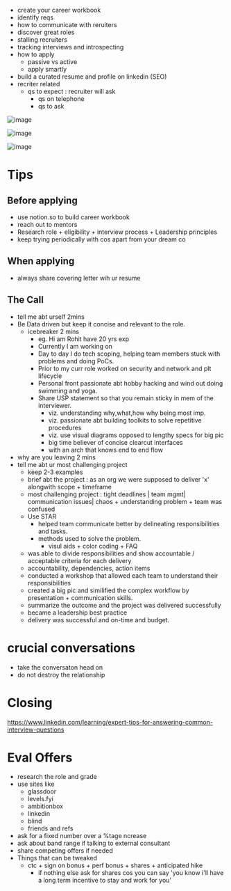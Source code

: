 - create your career workbook
- identify reqs
- how to communicate with reruiters
- discover great roles
- stalling recruiters
- tracking interviews and introspecting
- how to apply
	- passive vs active
	- apply smartly
- build a curated resume and profile on linkedin (SEO)
- recriter related
  - qs to expect : recruiter will ask
	- qs on telephone
	- qs to ask


![image](https://user-images.githubusercontent.com/466385/218296694-36977024-4b33-4ca4-9f1a-b91214661120.png)

![image](https://user-images.githubusercontent.com/466385/218297125-59ff719c-a3aa-4b9f-b6cd-51fb3036bf9a.png)

![image](https://user-images.githubusercontent.com/466385/218297867-f9569b9d-180f-4186-b649-340ddec3dafb.png)

# Tips
## Before applying
- use notion.so to build career workbook
- reach out to mentors
- Research role + eligibility + interview process + Leadership principles
- keep trying periodically with cos apart from your dream co

## When applying
- always share covering letter wih ur resume

## The Call
- tell me abt urself  2mins
- Be Data driven but keep it concise and relevant to the role.
	- icebreaker 2 mins
		- eg. Hi am Rohit have 20 yrs exp
		- Currently I am working on 
		- Day to day I do tech scoping, helping team members stuck with problems and doing PoCs. 
		- Prior to my curr role worked on security and network and plt lifecycle 
		- Personal front passionate abt hobby hacking and wind out doing swimming and yoga.
		- Share USP statement so that you remain sticky in mem of the interviewer.
			- viz. understanding why,what,how why being most imp.
			- viz. passionate abt building toolkits to solve repetitive procedures
			- viz. use visual diagrams opposed to lengthy specs for big pic 
			- big time believer of concise clearcut interfaces
			- with an arch that knows end to end flow
- why are you leaving 2 mins
- tell me abt ur most challenging project
	- keep 2-3 examples
	- brief abt the project : as an org we were supposed to deliver 'x' alongwith scope + timeframe
	- most challenging project : tight deadlines | team mgmt| communication issues| chaos + understanding problem + team was confused
	- Use STAR
		- helped team communicate better by delineating responsibilities and tasks.
		- methods used to solve the problem.
			- visul aids + color coding + FAQ
	- was able to divide responsibilities and show accountable / acceptable criteria for each delivery
	- accountability, dependencies, action items
	- conducted a workshop that allowed each team to understand their responsibilities
	- created a big pic and similified the complex workflow by presentation + communication skills.
	- summarize the outcome and the project was delivered successfully
	- became a leadership best practice
	- delivery was successful and on-time and budget.


# crucial conversations
- take the conversaton head on
- do not destroy the relationship

# Closing
https://www.linkedin.com/learning/expert-tips-for-answering-common-interview-questions


# Eval Offers
- research the role and grade
- use sites like
  - glassdoor
  - levels.fyi
  - ambitionbox
  - linkedin
  - blind
  - friends and refs
- ask for a fixed number over a %tage ncrease
- ask about band range if talking to external consultant
- share competing offers if needed
- Things that can be tweaked
  - ctc + sign on bonus + perf bonus + shares + anticipated hike
  	- if nothing else ask for shares cos you can say 'you know i'll have a long term incentive to stay and work for you'  	

